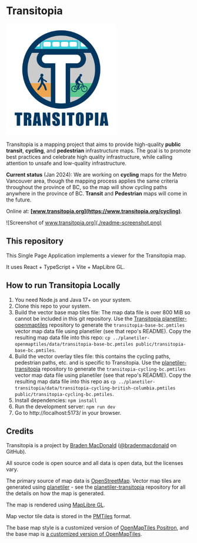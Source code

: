 # Transitopia

<img src="./public/transitopia-logo.svg" alt="Transitopia Logo" height=300>

Transitopia is a mapping project that aims to provide high-quality **public transit**, **cycling**, and **pedestrian** infrastructure maps. The goal is to promote best practices and celebrate high quality infrastructure, while calling attention to unsafe and low-quality infrastructure.

**Current status** (Jan 2024): We are working on **cycling** maps for the Metro Vancouver area, though the mapping process applies the same criteria throughout the province of BC, so the map will show cycling paths anywhere in the province of BC. **Transit** and **Pedestrian** maps will come in the future.

Online at: **[www.transitopia.org](https://www.transitopia.org/cycling)**.

![Screenshot of www.transitopia.org](./readme-screenshot.png)

## This repository

This Single Page Application implements a viewer for the Transitopia map.

It uses React + TypeScript + Vite + MapLibre GL.

## How to run Transitopia Locally

1. You need Node.js and Java 17+ on your system.
2. Clone this repo to your system.
3. Build the vector base map tiles file: The map data file is over 800 MiB so cannot be included in this git repository. Use the [Transitopia planetiler-openmaptiles](https://github.com/transitopia/planetiler-openmaptiles) repository to generate the `transitopia-base-bc.pmtiles` vector map data file using planetiler (see that repo's README). Copy the resulting map data file into this repo: `cp ../planetiler-openmaptiles/data/transitopia-base-bc.pmtiles public/transitopia-base-bc.pmtiles`.
4. Build the vector overlay tiles file: this contains the cycling paths, pedestrian paths, etc. and is specific to Transitopia. Use the [planetiler-transitopia](https://github.com/transitopia/planetiler-transitopia) repository to generate the `transitopia-cycling-bc.pmtiles` vector map data file using planetiler (see that repo's README). Copy the resulting map data file into this repo as `cp ../planetiler-transitopia/data/transitopia-cycling-british-columbia.pmtiles public/transitopia-cycling-bc.pmtiles`.
5. Install dependencies: `npm install`
6. Run the development server: `npm run dev`
7. Go to http://localhost:5173/ in your browser.

## Credits

Transitopia is a project by [Braden MacDonald](https://www.bradenmacdonald.com) ([@bradenmacdonald](https://github.com/bradenmacdonald) on GitHub).

All source code is open source and all data is open data, but the licenses vary.

The primary source of map data is [OpenStreetMap](https://www.openstreetmap.org/). Vector map tiles are generated using [planetiler](https://github.com/onthegomap/planetiler) - see the [planetiler-transitopia](https://github.com/transitopia/planetiler-transitopia) repository for all the details on how the map is generated.

The map is rendered using [MapLibre GL](https://maplibre.org/).

Map vector tile data is stored in the [PMTiles](https://github.com/protomaps/PMTiles) format.

The base map style is a customized version of [OpenMapTiles Positron](https://github.com/openmaptiles/positron-gl-style), and the base map is [a customized version of OpenMapTiles](https://github.com/transitopia/planetiler-openmaptiles).
